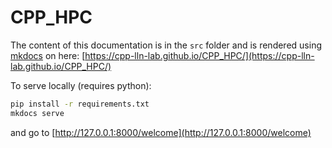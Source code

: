 # CPP_HPC

The content of this documentation is in the `src` folder and is rendered using
[mkdocs](https://www.mkdocs.org/) on here:
[https://cpp-lln-lab.github.io/CPP_HPC/](https://cpp-lln-lab.github.io/CPP_HPC/)

To serve locally (requires python):

```bash
pip install -r requirements.txt
mkdocs serve
```

and go to [http://127.0.0.1:8000/welcome](http://127.0.0.1:8000/welcome)
